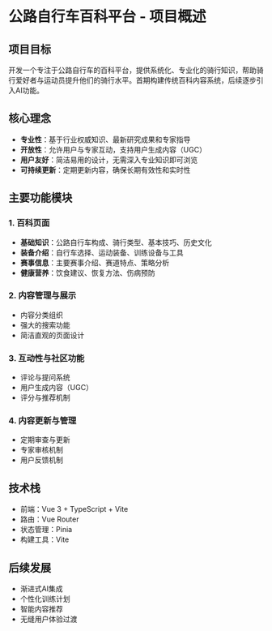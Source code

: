 # 公路自行车百科平台 - 项目概述

## 项目目标
开发一个专注于公路自行车的百科平台，提供系统化、专业化的骑行知识，帮助骑行爱好者与运动员提升他们的骑行水平。首期构建传统百科内容系统，后续逐步引入AI功能。

## 核心理念
- **专业性**：基于行业权威知识、最新研究成果和专家指导
- **开放性**：允许用户与专家互动，支持用户生成内容（UGC）
- **用户友好**：简洁易用的设计，无需深入专业知识即可浏览
- **可持续更新**：定期更新内容，确保长期有效性和实时性

## 主要功能模块

### 1. 百科页面
- **基础知识**：公路自行车构成、骑行类型、基本技巧、历史文化
- **装备介绍**：自行车选择、运动装备、训练设备与工具
- **赛事信息**：主要赛事介绍、赛道特点、策略分析
- **健康营养**：饮食建议、恢复方法、伤病预防

### 2. 内容管理与展示
- 内容分类组织
- 强大的搜索功能
- 简洁直观的页面设计

### 3. 互动性与社区功能
- 评论与提问系统
- 用户生成内容（UGC）
- 评分与推荐机制

### 4. 内容更新与管理
- 定期审查与更新
- 专家审核机制
- 用户反馈机制

## 技术栈
- 前端：Vue 3 + TypeScript + Vite
- 路由：Vue Router
- 状态管理：Pinia
- 构建工具：Vite

## 后续发展
- 渐进式AI集成
- 个性化训练计划
- 智能内容推荐
- 无缝用户体验过渡